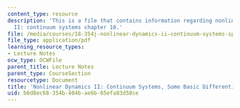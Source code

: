 ```yaml
---
content_type: resource
description: 'This is a file that contains information regarding nonlinear dynamics
  II: continuum systems chapter 10.'
file: /media/courses/18-354j-nonlinear-dynamics-ii-continuum-systems-spring-2015/b6d8ec68354b404bae6b65efa83d58ce_MIT18_354JS15_Ch10.pdf
file_type: application/pdf
learning_resource_types:
- Lecture Notes
ocw_type: OCWFile
parent_title: Lecture Notes
parent_type: CourseSection
resourcetype: Document
title: 'Nonlinear Dynamics II: Continuum Systems, Some Basic Differential Geometry'
uid: b6d8ec68-354b-404b-ae6b-65efa83d58ce
---
```


